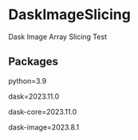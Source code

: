 # DaskImageSlicing
Dask Image Array Slicing Test

## Packages
python=3.9

dask=2023.11.0  
       
dask-core=2023.11.0
    
dask-image=2023.8.1       
